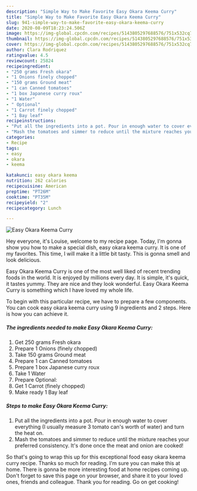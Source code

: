 ```yaml
---
description: "Simple Way to Make Favorite Easy Okara Keema Curry"
title: "Simple Way to Make Favorite Easy Okara Keema Curry"
slug: 941-simple-way-to-make-favorite-easy-okara-keema-curry
date: 2020-08-09T18:23:24.506Z
image: https://img-global.cpcdn.com/recipes/5143805297688576/751x532cq70/easy-okara-keema-curry-recipe-main-photo.jpg
thumbnail: https://img-global.cpcdn.com/recipes/5143805297688576/751x532cq70/easy-okara-keema-curry-recipe-main-photo.jpg
cover: https://img-global.cpcdn.com/recipes/5143805297688576/751x532cq70/easy-okara-keema-curry-recipe-main-photo.jpg
author: Clara Rodriquez
ratingvalue: 4.5
reviewcount: 25824
recipeingredient:
- "250 grams Fresh okara"
- "1 Onions finely chopped"
- "150 grams Ground meat"
- "1 can Canned tomatoes"
- "1 box Japanese curry roux"
- "1 Water"
- " Optional"
- "1 Carrot finely chopped"
- "1 Bay leaf"
recipeinstructions:
- "Put all the ingredients into a pot. Pour in enough water to cover everything (I usually measure 3 tomato can&#39;s worth of water) and turn the heat on."
- "Mash the tomatoes and simmer to reduce until the mixture reaches your preferred consistency. It&#39;s done once the meat and onion are cooked!"
categories:
- Recipe
tags:
- easy
- okara
- keema

katakunci: easy okara keema 
nutrition: 262 calories
recipecuisine: American
preptime: "PT26M"
cooktime: "PT35M"
recipeyield: "2"
recipecategory: Lunch

---
```



![Easy Okara Keema Curry](https://img-global.cpcdn.com/recipes/5143805297688576/751x532cq70/easy-okara-keema-curry-recipe-main-photo.jpg)

Hey everyone, it's Louise, welcome to my recipe page. Today, I'm gonna show you how to make a special dish, easy okara keema curry. It is one of my favorites. This time, I will make it a little bit tasty. This is gonna smell and look delicious.



Easy Okara Keema Curry is one of the most well liked of recent trending foods in the world. It is enjoyed by millions every day. It is simple, it's quick, it tastes yummy. They are nice and they look wonderful. Easy Okara Keema Curry is something which I have loved my whole life.


To begin with this particular recipe, we have to prepare a few components. You can cook easy okara keema curry using 9 ingredients and 2 steps. Here is how you can achieve it.

<!--inarticleads1-->

##### The ingredients needed to make Easy Okara Keema Curry:

1. Get 250 grams Fresh okara
1. Prepare 1 Onions (finely chopped)
1. Take 150 grams Ground meat
1. Prepare 1 can Canned tomatoes
1. Prepare 1 box Japanese curry roux
1. Take 1 Water
1. Prepare  Optional:
1. Get 1 Carrot (finely chopped)
1. Make ready 1 Bay leaf




<!--inarticleads2-->

##### Steps to make Easy Okara Keema Curry:

1. Put all the ingredients into a pot. Pour in enough water to cover everything (I usually measure 3 tomato can&#39;s worth of water) and turn the heat on.
1. Mash the tomatoes and simmer to reduce until the mixture reaches your preferred consistency. It&#39;s done once the meat and onion are cooked!




So that's going to wrap this up for this exceptional food easy okara keema curry recipe. Thanks so much for reading. I'm sure you can make this at home. There is gonna be more interesting food at home recipes coming up. Don't forget to save this page on your browser, and share it to your loved ones, friends and colleague. Thank you for reading. Go on get cooking!
